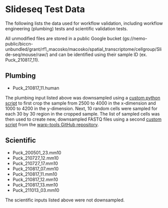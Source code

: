 # Slideseq Test Data

The following lists the data used for workflow validation, including workflow engineering (plumbing) tests and scientific validation tests.

All unmodified files are stored in a public Google bucket (gs://nemo-public/biccn-unbundled/grant/rf1_macosko/macosko/spatial_transcriptome/cellgroup/Slide-seq/mouse/raw/) and can be identified using their sample ID (ex. Puck_210817_11).

## Plumbing

* Puck_210817_11.human

The plumbing input listed above was downsampled using a [custom python script](Plumbing/slideseq_downsample.py) to first crop the sample from 2500 to 4000 in the x-dimension and 1000 to 4200 in the y-dimension. Next, 10 random cells were sampled for each 30 by 30 region in the cropped sample. The list of sampled cells was then used to create new, downsampled FASTQ files using a second [custom script](https://github.com/broadinstitute/warp-tools/blob/master/fastqpreprocessing/src/samplefastq.cpp) from the [warp-tools GitHub repository](https://github.com/broadinstitute/warp-tools/tree/master). 

## Scientific

* Puck_200501_23.mm10
* Puck_210727_12.mm10
* Puck_210727_17.mm10
* Puck_210817_07.mm10
* Puck_210817_11.mm10
* Puck_210817_12.mm10
* Puck_210817_13.mm10
* Puck_211013_03.mm10

The scientific inputs listed above were not downsampled.